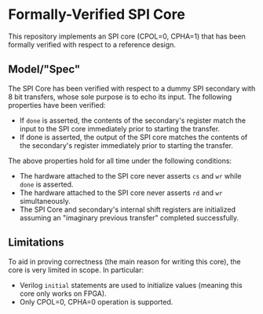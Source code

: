 # Formally-Verified SPI Core

This repository implements an SPI core (CPOL=0, CPHA=1) that has been formally verified with respect to a reference design.

## Model/"Spec"
The SPI Core has been verified with respect to a dummy SPI secondary with 8 bit transfers, whose sole purpose is to echo its input.
The following properties have been verified:
* If `done` is asserted, the contents of the secondary's register match the input to the SPI core immediately prior to starting the transfer.
* If done is asserted, the output of the SPI core matches the contents of the secondary's register immediately prior to starting the transfer.

The above properties hold for all time under the following conditions:
* The hardware attached to the SPI core never asserts `cs` and `wr` while `done` is asserted.
* The hardware attached to the SPI core never asserts `rd` and `wr` simultaneously.
* The SPI Core and secondary's internal shift registers are initialized assuming an "imaginary previous transfer" completed successfully.

## Limitations
To aid in proving correctness (the main reason for writing this core), the core is very limited in scope. In particular:
* Verilog `initial` statements are used to initialize values (meaning this core only works on FPGA).
* Only CPOL=0, CPHA=0 operation is supported.
